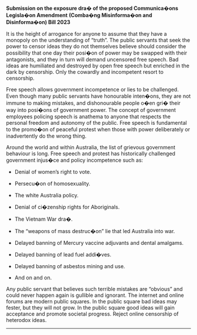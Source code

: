 **Submission on the exposure dra� of the proposed Communica�ons Legisla�on Amendment**
**(Comba�ng Misinforma�on and Disinforma�on) Bill 2023**

It is the height of arrogance for anyone to assume that they have a monopoly on the understanding
of “truth”. The public servants that seek the power to censor ideas they do not themselves believe
should consider the possibility that one day their posi�on of power may be swapped with their
antagonists, and they in turn will demand uncensored free speech. Bad ideas are humiliated and
destroyed by open free speech but enriched in the dark by censorship. Only the cowardly and
incompetent resort to censorship.

Free speech allows government incompetence or lies to be challenged. Even though many public
servants have honourable inten�ons, they are not immune to making mistakes, and dishonourable
people o�en gri� their way into posi�ons of government power. The concept of government
employees policing speech is anathema to anyone that respects the personal freedom and autonomy
of the public. Free speech is fundamental to the promo�on of peaceful protest when those with
power deliberately or inadvertently do the wrong thing.

Around the world and within Australia, the list of grievous government behaviour is long. Free
speech and protest has historically challenged government injus�ce and policy incompetence such
as:

  - Denial of women’s right to vote.

  - Persecu�on of homosexuality.

  - The white Australia policy.

  - Denial of ci�zenship rights for Aboriginals.

  - The Vietnam War dra�.

  - The “weapons of mass destruc�on” lie that led Australia into war.

  - Delayed banning of Mercury vaccine adjuvants and dental amalgams.

  - Delayed banning of lead fuel addi�ves.

  - Delayed banning of asbestos mining and use.

  - And on and on.

Any public servant that believes such terrible mistakes are “obvious” and could never happen again is
gullible and ignorant. The internet and online forums are modern public squares. In the public square
bad ideas may fester, but they will not grow. In the public square good ideas will gain acceptance and
promote societal progress. Reject online censorship of heterodox ideas.


-----


